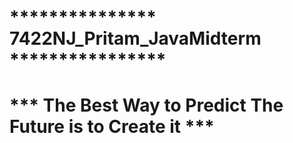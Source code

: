 # *************** 7422NJ_Pritam_JavaMidterm ****************
# *** The Best Way to Predict The Future is to Create it ***
